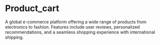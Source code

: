 # Product_cart
A global e-commerce platform offering a wide range of products from electronics to fashion. Features include user reviews, personalized recommendations, and a seamless shopping experience with international shipping.
